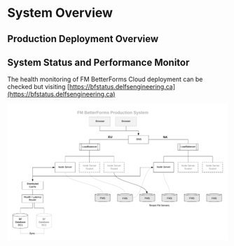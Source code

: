 # System Overview

## Production Deployment Overview



## System Status and Performance Monitor

The health monitoring of FM BetterForms Cloud deployment can be checked but visiting [https://bfstatus.delfsengineering.ca](https://bfstatus.delfsengineering.ca)



![](../.gitbook/assets/bf-overview.png)



